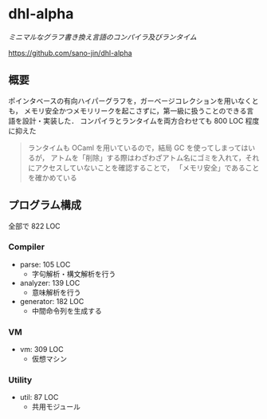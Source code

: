 # dhl-alpha

_ミニマルなグラフ書き換え言語のコンパイラ及びランタイム_

https://github.com/sano-jin/dhl-alpha


## 概要
ポインタベースの有向ハイパーグラフを，ガーベージコレクションを用いなくとも，
メモリ安全かつメモリリークを起こさずに，第一級に扱うことのできる言語を設計・実装した．
コンパイラとランタイムを両方合わせても 800 LOC 程度に抑えた

> ランタイムも OCaml を用いているので，結局 GC を使ってしまってはいるが，
> アトムを「削除」する際はわざわざアトム名にゴミを入れて，それにアクセスしていないことを確認することで，
> 「メモリ安全」であることを確かめている


## プログラム構成
全部で 822 LOC

### Compiler

- parse: 105 LOC
    - 字句解析・構文解析を行う
- analyzer: 139 LOC
    - 意味解析を行う
- generator: 182 LOC
    - 中間命令列を生成する

### VM
- vm: 309 LOC
    - 仮想マシン

### Utility
- util: 87 LOC
    - 共用モジュール








